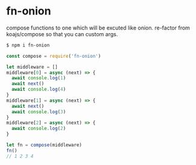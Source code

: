 # fn-onion
compose functions to one which will be excuted like onion.
re-factor from koajs/compose so that you can custom args.

``` bash
$ npm i fn-onion
```
``` js
const compose = require('fn-onion')

let middleware = []
middleware[0] = async (next) => {
  await console.log(1)
  await next()
  await console.log(4)
}
middleware[1] = async (next) => {
  await next()
  await console.log(3)
}
middleware[2] = async (next) => {
  await console.log(2)
}

let fn = compose(middleware)
fn()
// 1 2 3 4
```
